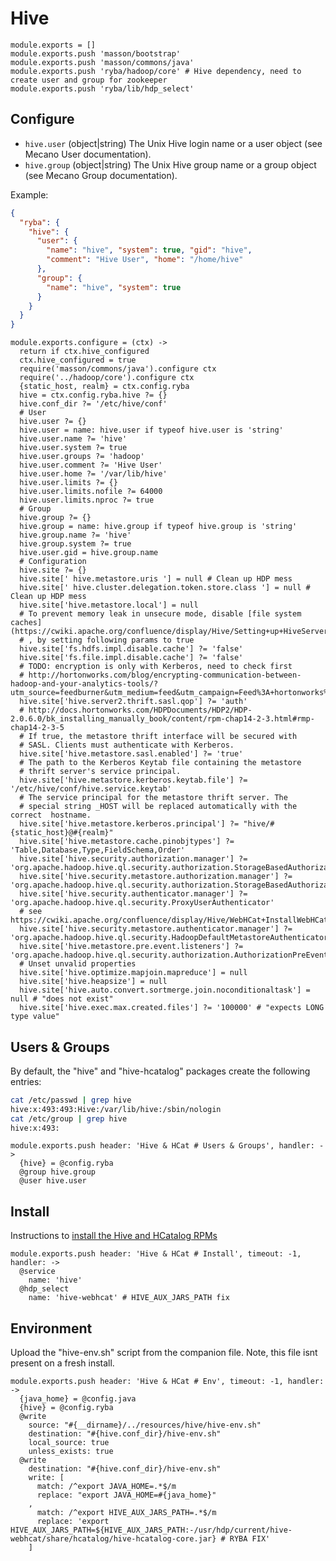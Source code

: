 
# Hive

    module.exports = []
    module.exports.push 'masson/bootstrap'
    module.exports.push 'masson/commons/java'
    module.exports.push 'ryba/hadoop/core' # Hive dependency, need to create user and group for zookeeper
    module.exports.push 'ryba/lib/hdp_select'

## Configure

*   `hive.user` (object|string)
    The Unix Hive login name or a user object (see Mecano User documentation).
*   `hive.group` (object|string)
    The Unix Hive group name or a group object (see Mecano Group documentation).

Example:

```json
{
  "ryba": {
    "hive": {
      "user": {
        "name": "hive", "system": true, "gid": "hive",
        "comment": "Hive User", "home": "/home/hive"
      },
      "group": {
        "name": "hive", "system": true
      }
    }
  }
}
```

    module.exports.configure = (ctx) ->
      return if ctx.hive_configured
      ctx.hive_configured = true
      require('masson/commons/java').configure ctx
      require('../hadoop/core').configure ctx
      {static_host, realm} = ctx.config.ryba
      hive = ctx.config.ryba.hive ?= {}
      hive.conf_dir ?= '/etc/hive/conf'
      # User
      hive.user ?= {}
      hive.user = name: hive.user if typeof hive.user is 'string'
      hive.user.name ?= 'hive'
      hive.user.system ?= true
      hive.user.groups ?= 'hadoop'
      hive.user.comment ?= 'Hive User'
      hive.user.home ?= '/var/lib/hive'
      hive.user.limits ?= {}
      hive.user.limits.nofile ?= 64000
      hive.user.limits.nproc ?= true
      # Group
      hive.group ?= {}
      hive.group = name: hive.group if typeof hive.group is 'string'
      hive.group.name ?= 'hive'
      hive.group.system ?= true
      hive.user.gid = hive.group.name
      # Configuration
      hive.site ?= {}
      hive.site[' hive.metastore.uris '] = null # Clean up HDP mess
      hive.site[' hive.cluster.delegation.token.store.class '] = null # Clean up HDP mess
      hive.site['hive.metastore.local'] = null
      # To prevent memory leak in unsecure mode, disable [file system caches](https://cwiki.apache.org/confluence/display/Hive/Setting+up+HiveServer2)
      # , by setting following params to true
      hive.site['fs.hdfs.impl.disable.cache'] ?= 'false'
      hive.site['fs.file.impl.disable.cache'] ?= 'false'
      # TODO: encryption is only with Kerberos, need to check first
      # http://hortonworks.com/blog/encrypting-communication-between-hadoop-and-your-analytics-tools/?utm_source=feedburner&utm_medium=feed&utm_campaign=Feed%3A+hortonworks%2Ffeed+%28Hortonworks+on+Hadoop%29
      hive.site['hive.server2.thrift.sasl.qop'] ?= 'auth'
      # http://docs.hortonworks.com/HDPDocuments/HDP2/HDP-2.0.6.0/bk_installing_manually_book/content/rpm-chap14-2-3.html#rmp-chap14-2-3-5
      # If true, the metastore thrift interface will be secured with
      # SASL. Clients must authenticate with Kerberos.
      hive.site['hive.metastore.sasl.enabled'] ?= 'true'
      # The path to the Kerberos Keytab file containing the metastore
      # thrift server's service principal.
      hive.site['hive.metastore.kerberos.keytab.file'] ?= '/etc/hive/conf/hive.service.keytab'
      # The service principal for the metastore thrift server. The
      # special string _HOST will be replaced automatically with the correct  hostname.
      hive.site['hive.metastore.kerberos.principal'] ?= "hive/#{static_host}@#{realm}"
      hive.site['hive.metastore.cache.pinobjtypes'] ?= 'Table,Database,Type,FieldSchema,Order'
      hive.site['hive.security.authorization.manager'] ?= 'org.apache.hadoop.hive.ql.security.authorization.StorageBasedAuthorizationProvider'
      hive.site['hive.security.metastore.authorization.manager'] ?= 'org.apache.hadoop.hive.ql.security.authorization.StorageBasedAuthorizationProvider'
      hive.site['hive.security.authenticator.manager'] ?= 'org.apache.hadoop.hive.ql.security.ProxyUserAuthenticator'
      # see https://cwiki.apache.org/confluence/display/Hive/WebHCat+InstallWebHCat
      hive.site['hive.security.metastore.authenticator.manager'] ?= 'org.apache.hadoop.hive.ql.security.HadoopDefaultMetastoreAuthenticator'
      hive.site['hive.metastore.pre.event.listeners'] ?= 'org.apache.hadoop.hive.ql.security.authorization.AuthorizationPreEventListener'
      # Unset unvalid properties
      hive.site['hive.optimize.mapjoin.mapreduce'] = null
      hive.site['hive.heapsize'] = null
      hive.site['hive.auto.convert.sortmerge.join.noconditionaltask'] = null # "does not exist"
      hive.site['hive.exec.max.created.files'] ?= '100000' # "expects LONG type value"

## Users & Groups

By default, the "hive" and "hive-hcatalog" packages create the following
entries:

```bash
cat /etc/passwd | grep hive
hive:x:493:493:Hive:/var/lib/hive:/sbin/nologin
cat /etc/group | grep hive
hive:x:493:
```

    module.exports.push header: 'Hive & HCat # Users & Groups', handler: ->
      {hive} = @config.ryba
      @group hive.group
      @user hive.user

## Install

Instructions to [install the Hive and HCatalog RPMs](http://docs.hortonworks.com/HDPDocuments/HDP1/HDP-1.2.3/bk_installing_manually_book/content/rpm-chap6-1.html)

    module.exports.push header: 'Hive & HCat # Install', timeout: -1, handler: ->
      @service
        name: 'hive'
      @hdp_select
        name: 'hive-webhcat' # HIVE_AUX_JARS_PATH fix

## Environment

Upload the "hive-env.sh" script from the companion file. Note, this file isnt
present on a fresh install.

    module.exports.push header: 'Hive & HCat # Env', timeout: -1, handler: ->
      {java_home} = @config.java
      {hive} = @config.ryba
      @write
        source: "#{__dirname}/../resources/hive/hive-env.sh"
        destination: "#{hive.conf_dir}/hive-env.sh"
        local_source: true
        unless_exists: true
      @write
        destination: "#{hive.conf_dir}/hive-env.sh"
        write: [
          match: /^export JAVA_HOME=.*$/m
          replace: "export JAVA_HOME=#{java_home}"
        ,
          match: /^export HIVE_AUX_JARS_PATH=.*$/m
          replace: 'export HIVE_AUX_JARS_PATH=${HIVE_AUX_JARS_PATH:-/usr/hdp/current/hive-webhcat/share/hcatalog/hive-hcatalog-core.jar} # RYBA FIX'
        ]
